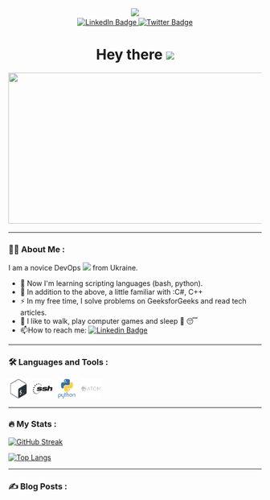 <div id="header" align="center">
  <img src="https://media.giphy.com/media/M9gbBd9nbDrOTu1Mqx/giphy.gif" width="100"/>
</div>
<div id="badges" align="center">
  <a href="https://www.linkedin.com/in/rostislav-kukharchuk-a26594238/">
    <img src="https://img.shields.io/badge/LinkedIn-blue?style=for-the-badge&logo=linkedin&logoColor=white" alt="LinkedIn Badge"/>
  </a>
  <a href="https://twitter.com/RostislavKukhar">
    <img src="https://img.shields.io/badge/Twitter-blue?style=for-the-badge&logo=twitter&logoColor=white" alt="Twitter Badge"/>
  </a>
</div>
<h1 align="center">
  Hey there
  <img src="https://media.giphy.com/media/hvRJCLFzcasrR4ia7z/giphy.gif" width="30px"/>
</h1>
<div align="center">
  <img src="https://media.giphy.com/media/dWesBcTLavkZuG35MI/giphy.gif" width="600" height="300"/>
</div>

---

### :man_technologist: About Me :
I am a novice DevOps <img src="https://media.giphy.com/media/WUlplcMpOCEmTGBtBW/giphy.gif" width="30"> from Ukraine.
- :telescope: Now I'm learning scripting languages (bash, python).
- :seedling: In addition to the above, a little familiar with :C#, C++
- :zap: In my free time, I solve problems on GeeksforGeeks and read tech articles.
- :avocado: I like to walk, play computer games and sleep :sleeping_bed: :sleeping:
- :mailbox:How to reach me: [![Linkedin Badge](https://img.shields.io/badge/-Im_here-blue?style=flat&logo=Linkedin&logoColor=white)](https://www.linkedin.com/in/rostislav-kukharchuk-a26594238/)

---

### :hammer_and_wrench: Languages and Tools :
<div>
  <img src="https://github.com/devicons/devicon/blob/master/icons/bash/bash-original.svg" title="Bash" alt="Bash" width="40" height="40"/>&nbsp;
  <img src="https://github.com/devicons/devicon/blob/master/icons/ssh/ssh-original-wordmark.svg" title="ssh" alt="ssh" width="40" height="40"/>&nbsp;
  <img src="https://github.com/devicons/devicon/blob/master/icons/python/python-original-wordmark.svg" title="Python" alt="Python" width="40" height="40"/>&nbsp;
  <img src="https://github.com/devicons/devicon/blob/master/icons/atom/atom-original-wordmark.svg" title="Python" alt="Python" width="40" height="40"/>&nbsp;
<div>

---

### :fire: My Stats :
[![GitHub Streak](http://github-readme-streak-stats.herokuapp.com?user=kyojro&theme=dark&date_format=M%20j%5B%2C%20Y%5D)](https://git.io/streak-stats)
  
[![Top Langs](https://github-readme-stats.vercel.app/api/top-langs/?username=kyojro&layout=compact&theme=vision-friendly-dark)](https://github.com/anuraghazra/github-readme-stats)

---

### :writing_hand: Blog Posts :
